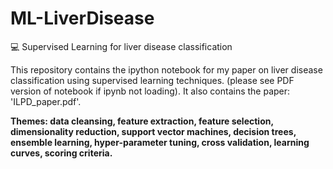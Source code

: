 # ML-LiverDisease
:computer: Supervised Learning for liver disease classification

This repository contains the ipython notebook for my paper on liver disease classification using supervised learning techniques.
(please see PDF version of notebook if ipynb not loading). It also contains the paper: 'ILPD_paper.pdf'.

<strong>Themes: data cleansing, feature extraction, feature selection, dimensionality reduction, support vector machines, decision trees,
ensemble learning, hyper-parameter tuning, cross validation, learning curves, scoring criteria. </strong>

